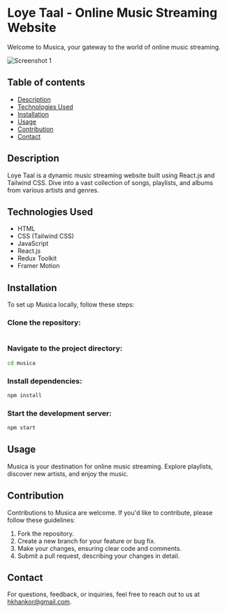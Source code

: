 # Loye Taal  - Online Music Streaming Website

Welcome to Musica, your gateway to the world of online music streaming.

![Screenshot 1](https://musica01.netlify.app//screenshots/page.png)

## Table of contents

- [Description](#description)
- [Technologies Used](#technologies-used)
- [Installation](#installation)
- [Usage](#usage)
- [Contribution](#contribution)
- [Contact](#contact)

## Description

Loye Taal is a dynamic music streaming website built using React.js and Tailwind CSS. Dive into a vast collection of songs, playlists, and albums from various artists and genres.

## Technologies Used

- HTML
- CSS (Tailwind CSS)
- JavaScript
- React.js
- Redux Toolkit
- Framer Motion

## Installation

To set up Musica locally, follow these steps:

### Clone the repository:

```bash

```

### Navigate to the project directory:

```bash
cd musica
```

### Install dependencies:

```bash
npm install
```

### Start the development server:

```bash
npm start
```

## Usage

Musica is your destination for online music streaming. Explore playlists, discover new artists, and enjoy the music.

## Contribution

Contributions to Musica are welcome. If you'd like to contribute, please follow these guidelines:

1. Fork the repository.
2. Create a new branch for your feature or bug fix.
3. Make your changes, ensuring clear code and comments.
4. Submit a pull request, describing your changes in detail.

## Contact

For questions, feedback, or inquiries, feel free to reach out to us at [hkhankor@gmail.com](hkhankor@gmail.com).
